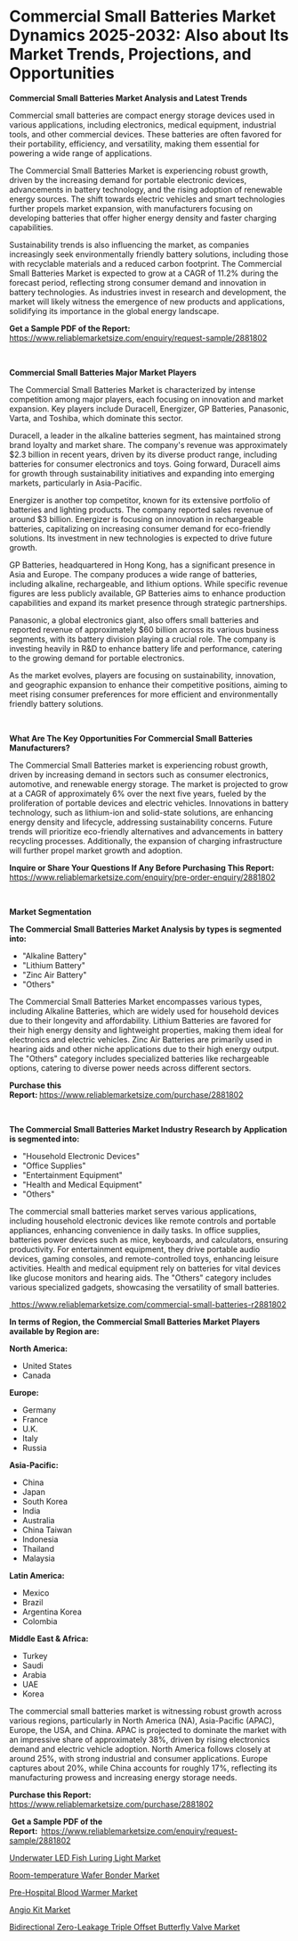 <p><h1>Commercial Small Batteries Market Dynamics 2025-2032: Also about Its Market Trends, Projections, and Opportunities</h1></p><p><strong>Commercial Small Batteries Market Analysis and Latest Trends</strong></p>
<p><p>Commercial small batteries are compact energy storage devices used in various applications, including electronics, medical equipment, industrial tools, and other commercial devices. These batteries are often favored for their portability, efficiency, and versatility, making them essential for powering a wide range of applications.</p><p>The Commercial Small Batteries Market is experiencing robust growth, driven by the increasing demand for portable electronic devices, advancements in battery technology, and the rising adoption of renewable energy sources. The shift towards electric vehicles and smart technologies further propels market expansion, with manufacturers focusing on developing batteries that offer higher energy density and faster charging capabilities. </p><p>Sustainability trends is also influencing the market, as companies increasingly seek environmentally friendly battery solutions, including those with recyclable materials and a reduced carbon footprint. The Commercial Small Batteries Market is expected to grow at a CAGR of 11.2% during the forecast period, reflecting strong consumer demand and innovation in battery technologies. As industries invest in research and development, the market will likely witness the emergence of new products and applications, solidifying its importance in the global energy landscape.</p></p>
<p><strong>Get a Sample PDF of the Report:&nbsp;</strong> <a href="https://www.reliablemarketsize.com/enquiry/request-sample/2881802?utm_campaign=1999&utm_medium=2&utm_source=Github&utm_content=ia&utm_term=12032025&utm_id=commercial-small-batteries">https://www.reliablemarketsize.com/enquiry/request-sample/2881802</a></p>
<p>&nbsp;</p>
<p><strong>Commercial Small Batteries Major Market Players</strong></p>
<p><p>The Commercial Small Batteries Market is characterized by intense competition among major players, each focusing on innovation and market expansion. Key players include Duracell, Energizer, GP Batteries, Panasonic, Varta, and Toshiba, which dominate this sector.</p><p>Duracell, a leader in the alkaline batteries segment, has maintained strong brand loyalty and market share. The company's revenue was approximately $2.3 billion in recent years, driven by its diverse product range, including batteries for consumer electronics and toys. Going forward, Duracell aims for growth through sustainability initiatives and expanding into emerging markets, particularly in Asia-Pacific.</p><p>Energizer is another top competitor, known for its extensive portfolio of batteries and lighting products. The company reported sales revenue of around $3 billion. Energizer is focusing on innovation in rechargeable batteries, capitalizing on increasing consumer demand for eco-friendly solutions. Its investment in new technologies is expected to drive future growth.</p><p>GP Batteries, headquartered in Hong Kong, has a significant presence in Asia and Europe. The company produces a wide range of batteries, including alkaline, rechargeable, and lithium options. While specific revenue figures are less publicly available, GP Batteries aims to enhance production capabilities and expand its market presence through strategic partnerships.</p><p>Panasonic, a global electronics giant, also offers small batteries and reported revenue of approximately $60 billion across its various business segments, with its battery division playing a crucial role. The company is investing heavily in R&D to enhance battery life and performance, catering to the growing demand for portable electronics.</p><p>As the market evolves, players are focusing on sustainability, innovation, and geographic expansion to enhance their competitive positions, aiming to meet rising consumer preferences for more efficient and environmentally friendly battery solutions.</p></p>
<p>&nbsp;</p>
<p><strong>What Are The Key Opportunities For Commercial Small Batteries Manufacturers?</strong></p>
<p><p>The Commercial Small Batteries market is experiencing robust growth, driven by increasing demand in sectors such as consumer electronics, automotive, and renewable energy storage. The market is projected to grow at a CAGR of approximately 6% over the next five years, fueled by the proliferation of portable devices and electric vehicles. Innovations in battery technology, such as lithium-ion and solid-state solutions, are enhancing energy density and lifecycle, addressing sustainability concerns. Future trends will prioritize eco-friendly alternatives and advancements in battery recycling processes. Additionally, the expansion of charging infrastructure will further propel market growth and adoption.</p></p>
<p><strong>Inquire or Share Your Questions If Any Before Purchasing This Report:</strong> <a href="https://www.reliablemarketsize.com/enquiry/pre-order-enquiry/2881802?utm_campaign=1999&utm_medium=2&utm_source=Github&utm_content=ia&utm_term=12032025&utm_id=commercial-small-batteries">https://www.reliablemarketsize.com/enquiry/pre-order-enquiry/2881802</a></p>
<p>&nbsp;</p>
<p><strong>Market Segmentation</strong></p>
<p><strong>The Commercial Small Batteries Market Analysis by types is segmented into:</strong></p>
<p><ul><li>"Alkaline Battery"</li><li>"Lithium Battery"</li><li>"Zinc Air Battery"</li><li>"Others"</li></ul></p>
<p><p>The Commercial Small Batteries Market encompasses various types, including Alkaline Batteries, which are widely used for household devices due to their longevity and affordability. Lithium Batteries are favored for their high energy density and lightweight properties, making them ideal for electronics and electric vehicles. Zinc Air Batteries are primarily used in hearing aids and other niche applications due to their high energy output. The "Others" category includes specialized batteries like rechargeable options, catering to diverse power needs across different sectors.</p></p>
<p><strong>Purchase this Report:&nbsp;</strong><a href="https://www.reliablemarketsize.com/purchase/2881802?utm_campaign=1999&utm_medium=2&utm_source=Github&utm_content=ia&utm_term=12032025&utm_id=commercial-small-batteries">https://www.reliablemarketsize.com/purchase/2881802</a></p>
<p>&nbsp;</p>
<p><strong>The Commercial Small Batteries Market Industry Research by Application is segmented into:</strong></p>
<p><ul><li>"Household Electronic Devices"</li><li>"Office Supplies"</li><li>"Entertainment Equipment"</li><li>"Health and Medical Equipment"</li><li>"Others"</li></ul></p>
<p><p>The commercial small batteries market serves various applications, including household electronic devices like remote controls and portable appliances, enhancing convenience in daily tasks. In office supplies, batteries power devices such as mice, keyboards, and calculators, ensuring productivity. For entertainment equipment, they drive portable audio devices, gaming consoles, and remote-controlled toys, enhancing leisure activities. Health and medical equipment rely on batteries for vital devices like glucose monitors and hearing aids. The "Others" category includes various specialized gadgets, showcasing the versatility of small batteries.</p></p>
<p><a href="https://www.reliablemarketsize.com/commercial-small-batteries-r2881802?utm_campaign=1999&utm_medium=2&utm_source=Github&utm_content=ia&utm_term=12032025&utm_id=commercial-small-batteries">&nbsp;https://www.reliablemarketsize.com/commercial-small-batteries-r2881802</a></p>
<p><strong>In terms of Region, the Commercial Small Batteries Market Players available by Region are:</strong></p>
<p>
    <p> <strong> North America: </strong>
        <ul>
            <li>United States</li>
            <li>Canada</li>
        </ul>
        </p> 
    <p> <strong> Europe: </strong>
        <ul>
            <li>Germany</li>
            <li>France</li>
            <li>U.K.</li>
            <li>Italy</li>
            <li>Russia</li>
        </ul>
        </p> 
    <p> <strong> Asia-Pacific: </strong>
        <ul>
            <li>China</li>
            <li>Japan</li>
            <li>South Korea</li>
            <li>India</li>
            <li>Australia</li>
            <li>China Taiwan</li>
            <li>Indonesia</li>
            <li>Thailand</li>
            <li>Malaysia</li>
        </ul>
        </p> 
    <p> <strong> Latin America: </strong>
        <ul>
            <li>Mexico</li>
            <li>Brazil</li>
            <li>Argentina Korea</li>
            <li>Colombia</li>
        </ul>
        </p> 
    <p> <strong> Middle East & Africa: </strong>
        <ul>
            <li>Turkey</li>
            <li>Saudi</li>
            <li>Arabia</li>
            <li>UAE</li>
            <li>Korea</li>
        </ul>
    </p>
    </p>
<p><p>The commercial small batteries market is witnessing robust growth across various regions, particularly in North America (NA), Asia-Pacific (APAC), Europe, the USA, and China. APAC is projected to dominate the market with an impressive share of approximately 38%, driven by rising electronics demand and electric vehicle adoption. North America follows closely at around 25%, with strong industrial and consumer applications. Europe captures about 20%, while China accounts for roughly 17%, reflecting its manufacturing prowess and increasing energy storage needs.</p></p>
<p><strong>Purchase this Report: </strong><a href="https://www.reliablemarketsize.com/purchase/2881802?utm_campaign=1999&utm_medium=2&utm_source=Github&utm_content=ia&utm_term=12032025&utm_id=commercial-small-batteries">https://www.reliablemarketsize.com/purchase/2881802</a></p>
<p>&nbsp;<strong>Get a Sample PDF of the Report:&nbsp;&nbsp;</strong><a href="https://www.reliablemarketsize.com/enquiry/request-sample/2881802?utm_campaign=1999&utm_medium=2&utm_source=Github&utm_content=ia&utm_term=12032025&utm_id=commercial-small-batteries">https://www.reliablemarketsize.com/enquiry/request-sample/2881802</a></p>
<p><strong></strong></p>
<p><p><a href="https://github.com/milievkulov/Market-Research-Report-List-1/blob/main/underwater-led-fish-luring-light-market.md?utm_campaign=1999&utm_medium=2&utm_source=Github&utm_content=ia&utm_term=12032025&utm_id=commercial-small-batteries">Underwater LED Fish Luring Light Market</a></p><p><a href="https://github.com/pizolina/Market-Research-Report-List-7/blob/main/room-temperature-wafer-bonder-market.md?utm_campaign=1999&utm_medium=2&utm_source=Github&utm_content=ia&utm_term=12032025&utm_id=commercial-small-batteries">Room-temperature Wafer Bonder Market</a></p><p><a href="https://github.com/payareganiou/Market-Research-Report-List-1/blob/main/pre-hospital-blood-warmer-market.md?utm_campaign=1999&utm_medium=2&utm_source=Github&utm_content=ia&utm_term=12032025&utm_id=commercial-small-batteries">Pre-Hospital Blood Warmer Market</a></p><p><a href="https://github.com/steegeneat/Market-Research-Report-List-1/blob/main/angio-kit-market.md?utm_campaign=1999&utm_medium=2&utm_source=Github&utm_content=ia&utm_term=12032025&utm_id=commercial-small-batteries">Angio Kit Market</a></p><p><a href="https://github.com/enieyfabius/Market-Research-Report-List-1/blob/main/bidirectional-zero-leakage-triple-offset-butterfly-valve-market.md?utm_campaign=1999&utm_medium=2&utm_source=Github&utm_content=ia&utm_term=12032025&utm_id=commercial-small-batteries">Bidirectional Zero-Leakage Triple Offset Butterfly Valve Market</a></p></p>